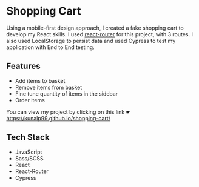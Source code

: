 # Shopping Cart

Using a mobile-first design approach, I created a fake shopping cart to develop my React skills. I used [react-router](https://reactrouter.com/en/main) for this project, with 3 routes. I also used LocalStorage to persist data and used Cypress to test my application with End to End testing.

## Features
- Add items to basket
- Remove items from basket
- Fine tune quantity of items in the sidebar
- Order items 

You can view my project by clicking on this link ☛ https://kunalp99.github.io/shopping-cart/

## Tech Stack
- JavaScript
- Sass/SCSS 
- React
- React-Router
- Cypress
